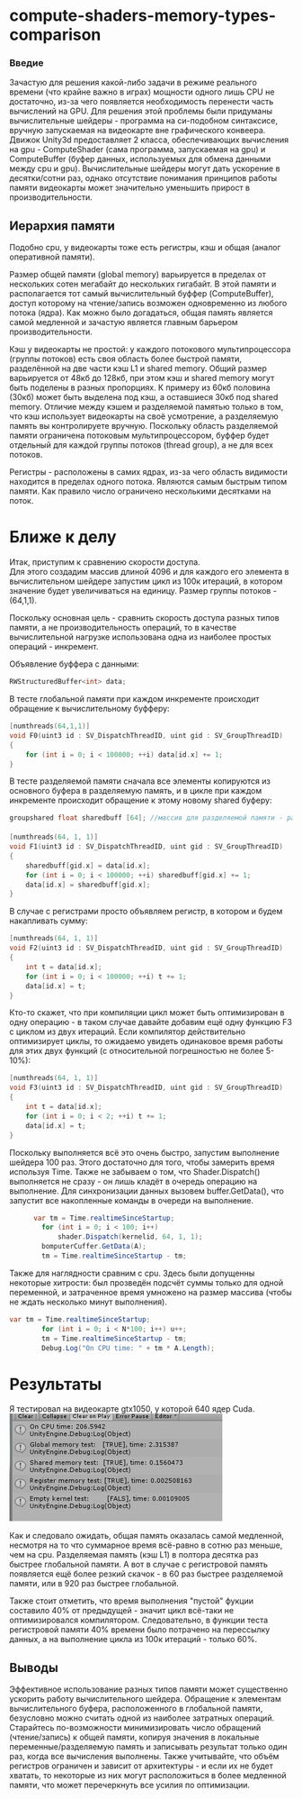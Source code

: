 # compute-shaders-memory-types-comparison
### Введие
Зачастую для решения какой-либо задачи в режиме реального времени (что крайне важно в играх) мощности одного лишь CPU не достаточно, из-за чего появляется необходимость перенести часть вычислений на GPU. Для решения этой проблемы были придуманы вычислительные шейдеры - программа на си-подобном синтаксисе, вручную запускаемая на видеокарте вне графического конвеера. Движок Unity3d предоставляет 2 класса, обеспечивающих вычисления на gpu - ComputeShader (сама программа, запускаемая на gpu) и ComputeBuffer (буфер данных, используемых для обмена данными между cpu и gpu). Вычислительные шейдеры могут дать ускорение в десятки/сотни раз, однако отсутствие понимания принципов работы памяти видеокарты может значительно уменьшить прирост в производительности. 

## Иерархия памяти 
Подобно cpu, у видеокарты тоже есть регистры, кэш и общая (аналог оперативной памяти).

Размер общей памяти (global memory) варьируется в пределах от нескольких сотен мегабайт до нескольких гигабайт. В этой памяти и располагается тот самый вычислительный буффер (ComputeBuffer), доступ которому на чтение/запись возможен одновременно из любого потока (ядра). Как можно было догадаться, общая память является самой медленной и зачастую является главным барьером производительности.

Кэш у видеокарты не простой: у каждого потокового мультипроцессора (группы потоков) есть своя область более быстрой памяти, разделённой на две части кэш L1 и shared memory. Общий размер варьируется от 48кб до 128кб, при этом кэш и shared memory могут быть поделены в разных пропорциях. К примеру из 60кб половина (30кб) может быть выделена под кэш, а оставшиеся 30кб под shared memory. Отличие между кэшем и разделяемой памятью только в том, что кэш использует видеокарты на своё усмотрение, а разделяемую память вы контролируете вручную. 
Поскольку область разделяемой памяти ограничена потоковым мультипроцессором, буффер будет отдельный для каждой группы потоков (thread group), а не для всех потоков.  

Регистры - расположены в самих ядрах, из-за чего область видимости находится в пределах одного потока. Являются самым быстрым типом памяти. Как правило число ограничено несколькими десятками на поток.

# Ближе к делу
Итак, приступим к сравнению скорости доступа.  
Для этого создадим массив длиной 4096 и для каждого его элемента в вычислительном шейдере запустим цикл из 100к итераций, в котором значение будет увеличиваться на единицу. Размер группы потоков - (64,1,1).   

Поскольку основная цель - сравнить скорость доступа разных типов памяти, а не производительность операций, то в качестве вычислительной нагрузке использована одна из наиболее простых операций - инкремент. 

Объявление буффера с данными:  
```c
RWStructuredBuffer<int> data;
```


В тесте глобальной памяти при каждом инкременте происходит обращение к вычислительному буфферу:   
```c
[numthreads(64,1,1)]
void F0(uint3 id : SV_DispatchThreadID, uint gid : SV_GroupThreadID)
{
	for (int i = 0; i < 100000; ++i) data[id.x] += 1;
}
```


В тесте разделяемой памяти сначала все элементы копируются из основного буфера в разделяемую память, и в цикле при каждом инкременте происходит обращение к этому новому shared буферу:      
```c
groupshared float sharedbuff [64]; //массив для разделяемой памяти - размер соответствует размеру группы потоков

[numthreads(64, 1, 1)]
void F1(uint3 id : SV_DispatchThreadID, uint gid : SV_GroupThreadID)
{
	sharedbuff[gid.x] = data[id.x];
	for (int i = 0; i < 100000; ++i) sharedbuff[gid.x] += 1;
	data[id.x] = sharedbuff[gid.x];
}

```


В случае с регистрами просто объявляем регистр, в котором и будем накапливать сумму:
```c
[numthreads(64, 1, 1)]
void F2(uint3 id : SV_DispatchThreadID, uint gid : SV_GroupThreadID)
{
	int t = data[id.x];
	for (int i = 0; i < 100000; ++i) t += 1; 
	data[id.x] = t;
}
```
Кто-то скажет, что при компиляции цикл может быть оптимизирован в одну операцию - в таком случае давайте добавим ещё одну функцию F3 с циклом из двух итераций. Если компилятор действительно оптимизирует циклы, то ожидаемо увидеть одинаковое время работы для этих двух функций (c относительной погрешностью не более 5-10%):
```c
[numthreads(64, 1, 1)]
void F3(uint3 id : SV_DispatchThreadID, uint gid : SV_GroupThreadID)
{
	int t = data[id.x];
	for (int i = 0; i < 2; ++i) t += 1;
	data[id.x] = t;
}
```

  
  
Поскольку выполняется всё это очень быстро, запустим выполнение шейдера 100 раз. Этого достаточно для того, чтобы замерить время используя Time. Также не забываем о том, что Shader.Dispatch() выполняется не сразу - он лишь кладёт в очередь операцию на выполнение. Для синхронизации данных вызовем buffer.GetData(), что запустит все накопленные команды в очереди на выполнение.   
```c#
      var tm = Time.realtimeSinceStartup;
        for (int i = 0; i < 100; i++)
            shader.Dispatch(kernelid, 64, 1, 1);
        bomputerCuffer.GetData(A);
        tm = Time.realtimeSinceStartup - tm;
```
  
Также для наглядности сравним с cpu. Здесь были допущенны некоторые хитрости: был прозведён подсчёт суммы только для одной переменной, и затраченное время умножено на размер массива (чтобы не ждать несколько минут выполнения). 
```c#
var tm = Time.realtimeSinceStartup;
        for (int i = 0; i < N*100; i++) u++;
        tm = Time.realtimeSinceStartup - tm;
        Debug.Log("On CPU time: " + tm * A.Length);
```


# Результаты
Я тестировал на видеокарте gtx1050, у которой 640 ядер Cuda.  
![Time result](/TimeTest.png)


Как и следовало ожидать, общая память оказалась самой медленной, несмотря на то что суммарное время всё-равно в сотню раз меньше, чем на cpu. Разделяемая память (кэш L1) в полтора десятка раз быстрее глобальной памяти. А вот в случае с регистровой память появляется ещё более резкий скачок - в 60 раз быстрее разделяемой памяти, или в 920 раз быстрее глобальной.  

Также стоит отметить, что время выполнения "пустой" фукции составило 40% от предыдущей - значит цикл всё-таки не оптимизировался компилятором. Следовательно, в функции теста регистровой памяти 40% времени было потрачено на перессылку данных, а на выполнение цикла из 100к итераций - только 60%.  


## Выводы
Эффективное использование разных типов памяти может существенно ускорить работу вычислительного шейдера. Обращение к элементам вычислительного буфера, расположенного в глобальной памяти, безусловно можно считать одной из наиболее затратных операций. Старайтесь по-возможности минимизировать число обращений (чтение/запись) к общей памяти, копируя значения в локальные переменные/разделяемую память и записывать результат только один раз, когда все вычисления выполнены. Также учитывайте, что объём регистров ограничен и зависит от архитектуры - и если их не будет хватать, то некоторые из них могут расположиться в более медленной памяти, что может перечеркнуть все усилия по оптимизации. 
 


